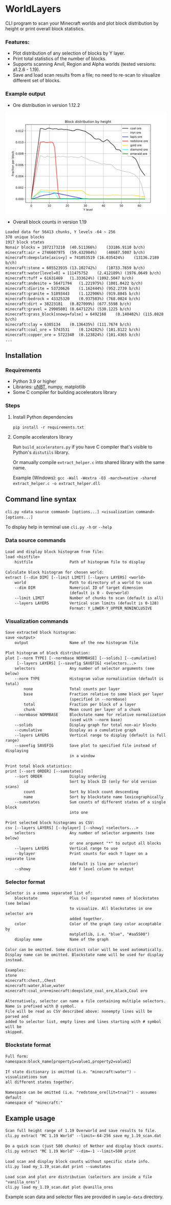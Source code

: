 # WorldLayers

CLI program to scan your Minecraft worlds and plot block distribution by height or print overall block statistics.

### Features:
- Plot distribution of any selection of blocks by Y layer.
- Print total statistics of the number of blocks.
- Supports scanning Anvil, Region and Alpha worlds (tested versions: a1.2.6 - 1.19).
- Save and load scan results from a file; no need to re-scan to visualize different set of blocks.

### Example output

- Ore distribution in version 1.12.2

![Ore distribution graph of 1.12.2](images/example1.png)

- Overall block counts in version 1.19

```
Loaded data for 56413 chunks, Y levels -64 ~ 256
378 unique blocks
1917 block states
Nonair blocks = 1872173210	(40.511366%)	(33186.9110 b/ch)
minecraft:air = 2746607975	(59.432984%)	(48687.5007 b/ch)
minecraft:deepslate[axis=y] = 741053519	(16.035424%)	(13136.2189 b/ch)
minecraft:stone = 605523935	(13.102742%)	(10733.7659 b/ch)
minecraft:water[level=0] = 111475752	(2.412189%)	(1976.0649 b/ch)
minecraft:tuff = 61631469	(1.333624%)	(1092.5047 b/ch)
minecraft:andesite = 56471794	(1.221975%)	(1001.0422 b/ch)
minecraft:diorite = 53720626	(1.162444%)	(952.2739 b/ch)
minecraft:granite = 51893443	(1.122906%)	(919.8845 b/ch)
minecraft:bedrock = 43325320	(0.937503%)	(768.0024 b/ch)
minecraft:dirt = 38223181	(0.827099%)	(677.5598 b/ch)
minecraft:gravel = 29905801	(0.647122%)	(530.1225 b/ch)
minecraft:grass_block[snowy=false] = 6492168	(0.140482%)	(115.0828 b/ch)
minecraft:clay = 6305134	(0.136435%)	(111.7674 b/ch)
minecraft:coal_ore = 5743531	(0.124282%)	(101.8122 b/ch)
minecraft:copper_ore = 5722340	(0.123824%)	(101.4365 b/ch)
...
```


## Installation

### Requirements
- Python 3.9 or higher
- Libraries: [uNBT](https://github.com/Metaray/uNBT), numpy, matplotlib
- Some C compiler for building accelerators library

### Steps
1. Install Python dependencies
    
    `pip install -r requirements.txt`

2. Compile accelerators library

    Run `build_accelerators.py` if you have C compiler that's visible to Python's `distutils` library.
    
    Or manually compile `extract_helper.c` into shared library with the same name.

    Example (Windows): `gcc -Wall -Wextra -O3 -march=native -shared extract_helper.c -o extract_helper.dll`


## Command line syntax
`cli.py <data source command> [options...] <visualization command> [options...]`

To display help in terminal use `cli.py -h` or `--help`

### Data source commands
```
Load and display block histogram from file:
load <histfile>
    histfile                Path of histogram file to display

Calculate block histogram for chosen world:
extract [--dim DIM] [--limit LIMIT] [--layers LAYERS] <world>
    world                   Path to directory of a world to scan
    --dim DIM               Numerical ID of target dimension
                            (default is 0 - Overworld)
    --limit LIMIT           Number of chunks to scan (default is all)
    --layers LAYERS         Vertical scan limits (default is 0-128)
                            Format: Y_LOWER-Y_UPPER_NONINCLUSIVE
```

### Visualization commands
```
Save extracted block histogram:
save <output>
    output                  Name of the new histogram file

Plot histogram of block distribution:
plot [--norm TYPE] [--normbase NORMBASE] [--solids] [--cumulative]
     [--layers LAYERS] [--savefig SAVEFIG] <selectors...>
    selectors               Any number of selector arguments (see below)
    --norm TYPE             Histogram value normalization (default is total)
        none                Total counts per layer
        base                Fraction relative to some block per layer
                            (specified in --normbase)
        total               Fraction per block of a layer
        chunk               Mean count per layer of a chunk
    --normbase NORMBASE     Blockstate name for relative normalization
                            (used with --norm base)
    --solids                Display graph for total non-air blocks
    --cumulative            Display as a cumulative graph
    --layers LAYERS         Vertical range to display (default is full range)
    --savefig SAVEFIG       Save plot to specified file instead of displaying
                            in a window

Print total block statistics:
print [--sort ORDER] [--sumstates]
    --sort ORDER            Display ordering
        id                  Sort by block ID (only for old version scans)
        count               Sort by block count descending
        name                Sort by blockstate name lexicographically
    --sumstates             Sum counts of different states of a single block
                            into one

Print selected block histograms as CSV:
csv [--layers LAYERS] [--bylayer] [--showy] <selectors...>
    selectors               Any number of selector arguments (see below)
                            or one argument "*" to output all blocks
    --layers LAYERS         Vertical range to use
    --bylayer               Print counts for each Y layer on a separate line
                            (default is line per selector)
    --showy                 Add Y level column to output
```

### Selector format
```
Selector is a comma separated list of:
    blockstate              Plus (+) separated names of blockstates (see below)
                            to visualize. All blockstates in one selector are
                            added together.
    color                   Color of the graph (any color acceptable by
                            matplotlib, i.e. "blue", "#aa5500")
    display name            Name of the graph

Color can be omitted. Some distinct color will be used automatically.
Display name can be omitted. Blockstate name will be used for display instead.

Examples:
stone
minecraft:chest,,Chest
minecraft:water,blue,water
minecraft:coal_ore+minecraft:deepslate_coal_ore,black,Coal ore

Alternatively, selector can name a file containing multiple selectors.
Name is prefixed with @ symbol.
File will be read as CSV described above: nonempty lines will be parsed and
added to selector list, empty lines and lines starting with # symbol will be
skipped.
```

### Blockstate format
```
Full form:
namespace:block_name[property1=value1,property2=value2]

If state dictionary is omitted (i.e. "minecraft:water") - visualizations sum
all different states together.

Namespace can be omitted (i.e. "redstone_ore[lit=true]") - assumes default
namespace of "minecraft:"
```


## Example usage
```
Scan full height range of 1.19 Overworld and save results to file.
cli.py extract "MC 1.19 World" --limit=-64-256 save my_1.19_scan.dat

Do a quick scan (just 500 chunks) of Nether and display block counts.
cli.py extract "MC 1.19 World" --dim=-1 --limit=500 print

Load scan and display block counts without specific state info.
cli.py load my_1.19_scan.dat print --sumstates

Load scan and plot ore distribution (selectors are inside a file "vanilla_ores")
cli.py load my_1.19_scan.dat plot @vanilla_ores
```

Example scan data and selector files are provided in `sample-data` directory.
